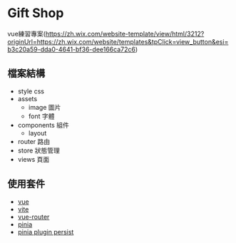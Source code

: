 # Gift Shop

vue練習專案(https://zh.wix.com/website-template/view/html/3212?originUrl=https://zh.wix.com/website/templates&tpClick=view_button&esi=b3c20a59-dda0-4641-bf36-dee166ca72c6)

## 檔案結構

- style css
- assets
  - image 圖片
  - font 字體
- components 組件
  - layout
- router 路由
- store 狀態管理
- views 頁面

## 使用套件
- [vue](https://cn.vuejs.org/guide/introduction)
- [vite](https://cn.vitejs.dev/)
- [vue-router](https://router.vuejs.org/zh/)
- [pinia](https://pinia.vuejs.org/zh/)
- [pinia plugin persist](https://seb-l.github.io/pinia-plugin-persist/)